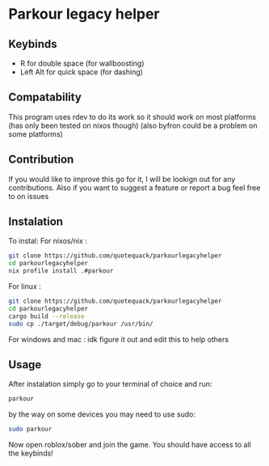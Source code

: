# Parkour legacy helper
## Keybinds
* R for double space (for wallboosting)
* Left Alt for quick space (for dashing)
## Compatability
This program uses rdev to do its work so it should work on most platforms (has only been tested on nixos though) (also byfron could be a problem on some platforms)
## Contribution
If you would like to improve this go for it, I will be lookign out for any contributions. Also if you want to suggest a feature or report a bug feel free to on issues
## Instalation
To instal:
For nixos/nix : 
``` bash
git clone https://github.com/quotequack/parkourlegacyhelper
cd parkourlegacyhelper
nix profile install .#parkour
```
For linux :
``` bash
git clone https://github.com/quotequack/parkourlegacyhelper
cd parkourlegacyhelper
cargo build --release
sudo cp ./target/debug/parkour /usr/bin/
```
For windows and mac :
idk figure it out and edit this to help others
## Usage
After instalation simply go to your terminal of choice and run:
``` bash
parkour
```
by the way on some devices you may need to use sudo:
``` bash
sudo parkour
```
Now open roblox/sober and join the game. You should have access to all the keybinds!
